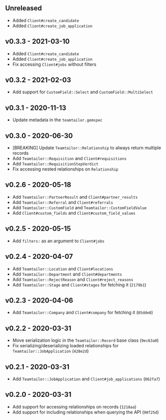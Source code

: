 ## Unreleased
- Added `Client#create_candidate`
- Added `Client#create_job_application`

## v0.3.3 - 2021-03-10

- Added `Client#create_candidate`
- Added `Client#create_job_application`
- Fix accessing `Client#jobs` without filters

## v0.3.2 - 2021-02-03

- Add support for `CustomField::Select` and `CustomField::MultiSelect`

## v0.3.1 - 2020-11-13

- Update metadata in the `teamtailor.gemspec`

## v0.3.0 - 2020-06-30

- [BREAKING] Update `Teamtailor::Relationship` to always return multiple records
- Add `Teamtailor::Requisition` and `Client#requisitions`
- Add `Teamtailor::RequisitionStepVerdict`
- Fix accessing nested relationships on `Relationship`

## v0.2.6 - 2020-05-18

- Add `Teamtailor::PartnerResult` and `Client#partner_results`
- Add `Teamtailor::Referral` and `Client#referrals`
- Add `Teamtailor::CustomField` and `Teamtailor::CustomFieldValue`
- Add `Client#custom_fields` and `Client#custom_field_values`

## v0.2.5 - 2020-05-15

- Add `filters:` as an argument to `Client#jobs`

## v0.2.4 - 2020-04-07

- Add `Teamtailor::Location` and `Client#locations`
- Add `Teamtailor::Department` and `Client#departments`
- Add `Teamtailor::RejectReason` and `Client#reject_reasons`
- Add `Teamtailor::Stage` and `Client#stages` for fetching it (`2179b1`)

## v0.2.3 - 2020-04-06

- Add `Teamtailor::Company` and `Client#company` for fetching it (`05dde0`)

## v0.2.2 - 2020-03-31

- Move serialization logic in the `Teamtailor::Record` base class (`9ec63a0`)
- Fix serializing/deserializing loaded relationships for
  `Teamtailor::JobApplication` (`428e2d`)

## v0.2.1 - 2020-03-31

- Add `Teamtailor::JobApplication` and `Client#job_applications` (`062fa7`)

## v0.2.0 - 2020-03-31

- Add support for accessing relationships on records (`1218aa`)
- Add support for including relationships when querying the API (`90f25d`)
